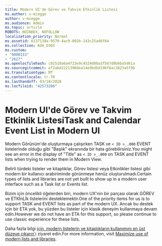 ```yaml
---
title: Modern UI'de Görev ve Takvim Etkinlik Listesi
ms.author: v-miegge
author: v-miegge
ms.audience: Admin
ms.topic: article
ROBOTS: NOINDEX, NOFOLLOW
localization_priority: Normal
ms.assetid: 6137138a-9570-4ac9-892b-143c25ad6f64
ms.collection: Adm_O365
ms.custom:
- "9000153"
- "2627"
ms.openlocfilehash: c92510a6a4f23e9c4524d08a3f567d0b6ba5d61a
ms.sourcegitcommit: ef2abd2221398dea14e9bdbd19bf6ac3823a5f9b
ms.translationtype: MT
ms.contentlocale: tr-TR
ms.lasthandoff: 03/10/2020
ms.locfileid: "42573286"
---
```

# <a name="task-and-calendar-event-list-in-modern-ui"></a><span data-ttu-id="f3f5e-102">Modern UI'de Görev ve Takvim Etkinlik Listesi</span><span class="sxs-lookup"><span data-stu-id="f3f5e-102">Task and Calendar Event List in Modern UI</span></span>

<span data-ttu-id="f3f5e-103">Modern Görünüm'de oluşturmaya çalışırken TASK ve `< ID >_.000` EVENT listelerinde olduğu gibi "Başlık" ekranında bir hata görebilirsiniz.</span><span class="sxs-lookup"><span data-stu-id="f3f5e-103">You might see an error in the display of "Title" as `< ID >_.000` on TASK and EVENT lists when trying to render them in Modern View.</span></span>

<span data-ttu-id="f3f5e-104">Belirli türdeki listeler ve kitaplıklar, Görev listesi veya Etkinlikler listesi gibi modern bir kullanıcı arabiriminde görünmeye henüz oluşturulmadı.</span><span class="sxs-lookup"><span data-stu-id="f3f5e-104">Certain types of lists and libraries are not yet built to show up in a modern user interface such as a Task list or Events list.</span></span>

<span data-ttu-id="f3f5e-105">Bizim için öncelikli öğelerden biri, modern UX'nin bir parçası olarak GÖREV ve ETKİnLİk listelerini desteklemektir.</span><span class="sxs-lookup"><span data-stu-id="f3f5e-105">One of the priority items for us is to support TASK and EVENT lists as part of the modern UX.</span></span> <span data-ttu-id="f3f5e-106">Ancak bu destek için bir ETA yok, bu yüzden bu listeler için klasik deneyim kullanmaya devam edin.</span><span class="sxs-lookup"><span data-stu-id="f3f5e-106">However we do not have an ETA for this support, so please continue to use classic experience for these lists.</span></span>

<span data-ttu-id="f3f5e-107">Daha fazla bilgi [için, modern listelerin ve kitaplıkların kullanımını en üst düzeye çıkarın'](https://docs.microsoft.com/sharepoint/dev/transform/modernize-userinterface-lists-and-libraries)ı ziyaret edin.</span><span class="sxs-lookup"><span data-stu-id="f3f5e-107">For more information, visit [Maximize use of modern lists and libraries](https://docs.microsoft.com/sharepoint/dev/transform/modernize-userinterface-lists-and-libraries).</span></span>
